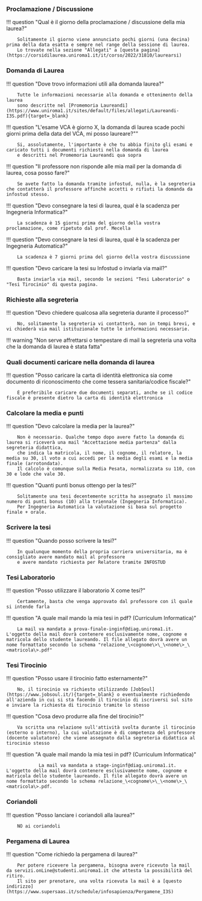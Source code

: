 <style>
  .md-typeset h1,
  .md-content__button {
    display: none;
  }
</style>

### Proclamazione / Discussione

!!! question "Qual è il giorno della proclamazione / discussione della mia laurea?"

		Solitamente il giorno viene annunciato pochi giorni (una decina) prima della data esatta e sempre nel range della sessione di laurea.
		Lo trovate nella sezione "Allegati" a [questa pagina](https://corsidilaurea.uniroma1.it/it/corso/2022/31810/laurearsi)

### Domanda di Laurea

!!! question "Dove trovo informazioni utili alla domanda laurea?"

		Tutte le informazioni necessarie alla domanda e ottenimento della laurea
		sono descritte nel [Promemoria Laureandi](https://www.uniroma1.it/sites/default/files/allegati/Laureandi-I3S.pdf){target=_blank}

!!! question "L'esame VCA è giorno X, la domanda di laurea scade pochi giorni prima della data del VCA, mi posso laureare?""

		Si, assolutamente, l'importante è che tu abbia finito gli esami e caricato tutti i documenti richiesti nella domanda di laurea
		e descritti nel Promemoria Laureandi qua sopra

!!! question "Il professore non risponde alle mia mail per la domanda di laurea, cosa posso fare?"

		Se avete fatto la domanda tramite infostud, nulla, è la segreteria che contatterà il professore affinchè accetti o rifiuti la domanda da infostud stesso.

!!! question "Devo consegnare la tesi di laurea, qual è la scadenza per Ingegneria Informatica?"

		La scadenza è 15 giorni prima del giorno della vostra proclamazione, come ripetuto dal prof. Mecella

!!! question "Devo consegnare la tesi di laurea, qual è la scadenza per Ingegneria Automatica?"

		La scadenza è 7 giorni prima del giorno della vostra discussione

!!! question "Devo caricare la tesi su Infostud o inviarla via mail?"

		Basta inviarla via mail, secondo le sezioni "Tesi Laboratorio" o "Tesi Tirocinio" di questa pagina.

### Richieste alla segreteria 

!!! question "Devo chiedere qualcosa alla segreteria durante il processo?"

		No, solitamente la segreteria vi contatterà, non in tempi brevi, e vi chiederà via mail istituzionale tutte le informazioni necessarie.

!!! warning "Non serve affrettarsi o tempestare di mail la segreteria una volta che la domanda di laurea è stata fatta"

### Quali documenti caricare nella domanda di laurea

!!! question "Posso caricare la carta di identità elettronica sia come documento di riconoscimento che come tessera sanitaria/codice fiscale?"

		È preferibile caricare due documenti separati, anche se il codice fiscale è presente dietro la carta di identità elettronica

### Calcolare la media e punti

!!! question "Devo calcolare la media per la laurea?"

		Non è necessario. Qualche tempo dopo avere fatto la domanda di laurea si riceverà una mail "Accettazione media partenza" dalla segreteria didattica,
		che indica la matricola, il nome, il cognome, il relatore, la media su 30, il voto a cui accedi per la media degli esami e la media finale (arrotondata).
		Il calcolo è comunque sulla Media Pesata, normalizzata su 110, con 30 e lode che vale 30.

!!! question "Quanti punti bonus ottengo per la tesi?"

		Solitamente una tesi decentemente scritta ha assegnato il massimo numero di punti bonus (10) alla triennale (Ingegneria Informatica).
		Per Ingegneria Automatica la valutazione si basa sul progetto finale + orale.

### Scrivere la tesi

!!! question "Quando posso scrivere la tesi?"

		In qualunque momento della propria carriera universitaria, ma è consigliato avere mandato mail al professore
		e avere mandato richiesta per Relatore tramite INFOSTUD

### Tesi Laboratorio

!!! question "Posso utilizzare il laboratorio X come tesi?"

		Certamente, basta che venga approvato dal professore con il quale si intende farla

!!! question "A quale mail mando la mia tesi in pdf? (Curriculum Informatica)"

		La mail va mandata a prova-finale-inginf@diag.uniroma1.it. L'oggetto della mail dovrà contenere esclusivamente nome, cognome e matricola dello studente laureando. Il file allegato dovrà avere un nome formattato secondo lo schema "relazione_\<cognome\>\_\<nome\>_\<matricola\>.pdf"

### Tesi Tirocinio

!!! question "Posso usare il tirocinio fatto esternamente?"

		No, il tirocinio va richiesto utilizzando [JobSoul](https://www.jobsoul.it/){target=_blank} o eventualmente richiedendo all'azienda in cui si sta facendo il tirocinio di iscriversi sul sito e inviare la richiesta di tirocinio tramite lo stesso

!!! question "Cosa devo produrre alla fine del tirocinio?"

		Va scritta una relazione sull'attività svolta durante il tirocinio (esterno o interno), la cui valutazione è di competenza del professore (docente valutatore) che viene assegnato dalla segreteria didattica al tirocinio stesso

!!! question "A quale mail mando la mia tesi in pdf? (Curriculum Informatica)"

                La mail va mandata a stage-inginf@diag.uniroma1.it. L'oggetto della mail dovrà contenere esclusivamente nome, cognome e matricola dello studente laureando. Il file allegato dovrà avere un nome formattato secondo lo schema relazione_\<cognome\>\_\<nome\>_\<matricola\>.pdf.

### Coriandoli

!!! question "Posso lanciare i coriandoli alla laurea?"

		NO ai coriandoli

### Pergamena di Laurea

!!! question "Come richiedo la pergamena di laurea?"

		Per potere ricevere la pergamena, bisogna avere ricevuto la mail da servizi.onLine@studenti.uniroma1.it che attesta la possibilità del ritiro.
		Il sito per prenotare, una volta ricevuta la mail è a [questo indirizzo](https://www.supersaas.it/schedule/infosapienza/Pergamene_I3S)
